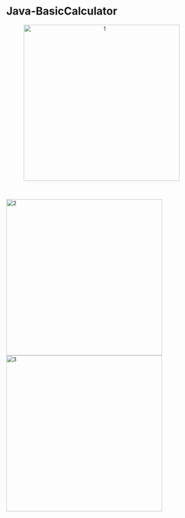 # Java-BasicCalculator
<p align="center">
<img width="412" alt="1" src="https://github.com/OguzhanSakaoglu/Java-BasicCalculator/assets/48987900/9c80e3b2-106b-44d6-82de-7fc8ccceb481" >
</p>
<br></br>
<img width="412" alt="2" src="https://github.com/OguzhanSakaoglu/Java-BasicCalculator/assets/48987900/6c2e9b9d-f893-4b30-bf01-4935bb6c2e96">
<img width="412" alt="3" src="https://github.com/OguzhanSakaoglu/Java-BasicCalculator/assets/48987900/434942e6-ac06-4703-a4e4-10e73631c15d">
